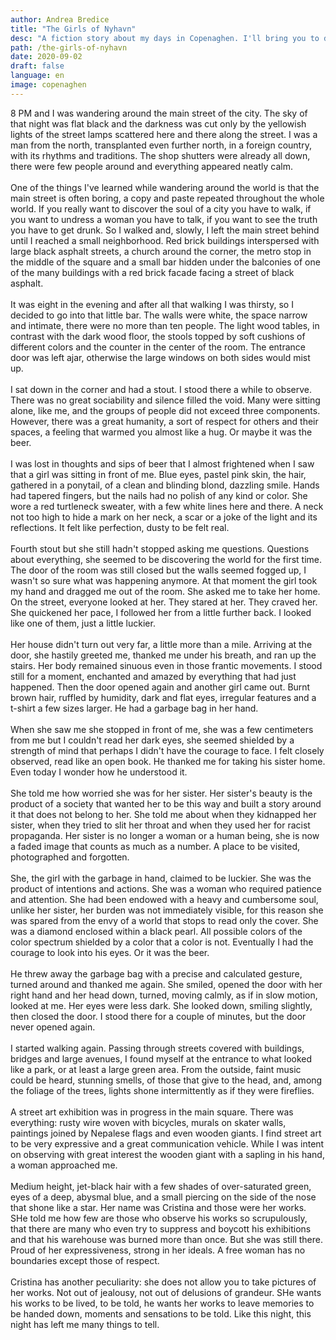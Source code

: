```yaml
---
author: Andrea Bredice
title: "The Girls of Nyhavn"
desc: "A fiction story about my days in Copenaghen. I'll bring you to discover that beatiful city with the help of three girls and some beer."
path: /the-girls-of-nyhavn
date: 2020-09-02
draft: false
language: en
image: copenaghen
---
```


<!-- ![](../../images/copenaghen.jpeg) -->

8 PM and I was wandering around the main street of the city. The sky of that night was flat black and the darkness was cut only by the yellowish lights of the street lamps scattered here and there along the street. I was a man from the north, transplanted even further north, in a foreign country, with its rhythms and traditions. The shop shutters were already all down, there were few people around and everything appeared neatly calm.
<br/>
<br/>
One of the things I've learned while wandering around the world is that the main street is often boring, a copy and paste repeated throughout the whole world. If you really want to discover the soul of a city you have to walk, if you want to undress a woman you have to talk, if you want to see the truth you have to get drunk. So I walked and, slowly, I left the main street behind until I reached a small neighborhood. Red brick buildings interspersed with large black asphalt streets, a church around the corner, the metro stop in the middle of the square and a small bar hidden under the balconies of one of the many buildings with a red brick facade facing a street of black asphalt.
<br/>
<br/>
It was eight in the evening and after all that walking I was thirsty, so I decided to go into that little bar. The walls were white, the space narrow and intimate, there were no more than ten people. The light wood tables, in contrast with the dark wood floor, the stools topped by soft cushions of different colors and the counter in the center of the room. The entrance door was left ajar, otherwise the large windows on both sides would mist up.
<br/>
<br/>
I sat down in the corner and had a stout. I stood there a while to observe. There was no great sociability and silence filled the void. Many were sitting alone, like me, and the groups of people did not exceed three components. However, there was a great humanity, a sort of respect for others and their spaces, a feeling that warmed you almost like a hug. Or maybe it was the beer.
<br/>
<br/>
I was lost in thoughts and sips of beer that I almost frightened when I saw that a girl was sitting in front of me. Blue eyes, pastel pink skin, the hair, gathered in a ponytail, of a clean and blinding blond, dazzling smile. Hands had tapered fingers, but the nails had no polish of any kind or color. She wore a red turtleneck sweater, with a few white lines here and there. A neck not too high to hide a mark on her neck, a scar or a joke of the light and its reflections. It felt like perfection, dusty to be felt real.
<br/>
<br/>
Fourth stout but she still hadn't stopped asking me questions. Questions about everything, she seemed to be discovering the world for the first time. The door of the room was still closed but the walls seemed fogged up, I wasn't so sure what was happening anymore. At that moment the girl took my hand and dragged me out of the room. She asked me to take her home. On the street, everyone looked at her. They stared at her. They craved her. She quickened her pace, I followed her from a little further back. I looked like one of them, just a little luckier.
<br/>
<br/>
Her house didn't turn out very far, a little more than a mile. Arriving at the door, she hastily greeted me, thanked me under his breath, and ran up the stairs. Her body remained sinuous even in those frantic movements. I stood still for a moment, enchanted and amazed by everything that had just happened. Then the door opened again and another girl came out. Burnt brown hair, ruffled by humidity, dark and flat eyes, irregular features and a t-shirt a few sizes larger. He had a garbage bag in her hand.
<br/>
<br/>
When she saw me she stopped in front of me, she was a few centimeters from me but I couldn't read her dark eyes, she seemed shielded by a strength of mind that perhaps I didn't have the courage to face. I felt closely observed, read like an open book. He thanked me for taking his sister home. Even today I wonder how he understood it.
<br/>
<br/>
She told me how worried she was for her sister. Her sister's beauty is the product of a society that wanted her to be this way and built a story around it that does not belong to her. She told me about when they kidnapped her sister, when they tried to slit her throat and when they used her for racist propaganda. Her sister is no longer a woman or a human being, she is now a faded image that counts as much as a number. A place to be visited, photographed and forgotten.
<br/>
<br/>
She, the girl with the garbage in hand, claimed to be luckier. She was the product of intentions and actions. She was a woman who required patience and attention. She had been endowed with a heavy and cumbersome soul, unlike her sister, her burden was not immediately visible, for this reason she was spared from the envy of a world that stops to read only the cover. She was a diamond enclosed within a black pearl. All possible colors of the color spectrum shielded by a color that a color is not. Eventually I had the courage to look into his eyes. Or it was the beer.
<br/>
<br/>
He threw away the garbage bag with a precise and calculated gesture, turned around and thanked me again. She smiled, opened the door with her right hand and her head down, turned, moving calmly, as if in slow motion, looked at me. Her eyes were less dark. She looked down, smiling slightly, then closed the door. I stood there for a couple of minutes, but the door never opened again.
<br/>
<br/>
I started walking again. Passing through streets covered with buildings, bridges and large avenues, I found myself at the entrance to what looked like a park, or at least a large green area. From the outside, faint music could be heard, stunning smells, of those that give to the head, and, among the foliage of the trees, lights shone intermittently as if they were fireflies.
<br/>
<br/>
A street art exhibition was in progress in the main square. There was everything: rusty wire woven with bicycles, murals on skater walls, paintings joined by Nepalese flags and even wooden giants. I find street art to be very expressive and a great communication vehicle. While I was intent on observing with great interest the wooden giant with a sapling in his hand, a woman approached me.
<br/>
<br/>
Medium height, jet-black hair with a few shades of over-saturated green, eyes of a deep, abysmal blue, and a small piercing on the side of the nose that shone like a star. Her name was Cristina and those were her works. SHe told me how few are those who observe his works so scrupulously, that there are many who even try to suppress and boycott his exhibitions and that his warehouse was burned more than once. But she was still there. Proud of her expressiveness, strong in her ideals. A free woman has no boundaries except those of respect.
<br/>
<br/>
Cristina has another peculiarity: she does not allow you to take pictures of her works. Not out of jealousy, not out of delusions of grandeur. SHe wants his works to be lived, to be told, he wants her works to leave memories to be handed down, moments and sensations to be told. Like this night, this night has left me many things to tell.
<br/>


